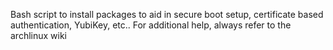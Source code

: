 Bash script to install packages to aid in secure boot setup, certificate based authentication, YubiKey, etc.. For additional help, always refer to the archlinux wiki
